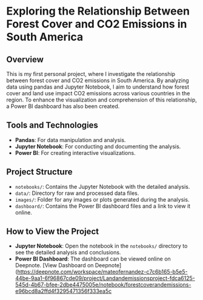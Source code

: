 # Exploring the Relationship Between Forest Cover and CO2 Emissions in South America

## Overview

This is my first personal project, where I investigate the relationship between forest cover and CO2 emissions in South America. By analyzing data using pandas and Jupyter Notebook, I aim to understand how forest cover and land use impact CO2 emissions across various countries in the region. To enhance the visualization and comprehension of this relationship, a Power BI dashboard has also been created.

## Tools and Technologies

- **Pandas**: For data manipulation and analysis.
- **Jupyter Notebook**: For conducting and documenting the analysis.
- **Power BI**: For creating interactive visualizations.

## Project Structure

- `notebooks/`: Contains the Jupyter Notebook with the detailed analysis.
- `data/`: Directory for raw and processed data files.
- `images/`: Folder for any images or plots generated during the analysis.
- `dashboard/`: Contains the Power BI dashboard files and a link to view it online.

## How to View the Project

- **Jupyter Notebook**: Open the notebook in the `notebooks/` directory to see the detailed analysis and conclusions.
- **Power BI Dashboard**: The dashboard can be viewed online on Deepnote. [View Dashboard on Deepnote](https://deepnote.com/workspace/mateofernandez-c7c6b165-b5e5-44be-9aa1-6f96867cde09/project/Landandemissionsproject-fdca6125-545d-4b67-bfee-2dbe4475005e/notebook/forestcoverandemissions-e96bcd8a2ffd4f3295471356f333ea5c

